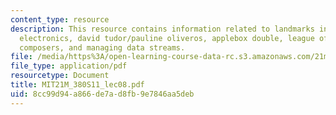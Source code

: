 ```yaml
---
content_type: resource
description: This resource contains information related to landmarks in early live
  electronics, david tudor/pauline oliveros, applebox double, league of automatic
  composers, and managing data streams.
file: /media/https%3A/open-learning-course-data-rc.s3.amazonaws.com/21m-380-music-and-technology-live-electronics-performance-practices-spring-2011/8cc99d94a866de7ad8fb9e7846aa5deb_MIT21M_380S11_lec08.pdf
file_type: application/pdf
resourcetype: Document
title: MIT21M_380S11_lec08.pdf
uid: 8cc99d94-a866-de7a-d8fb-9e7846aa5deb
---
```

